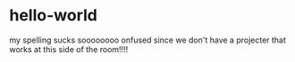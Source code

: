 # hello-world
my spelling sucks
soooooooo onfused since we don't have a projecter that works at this side of the room!!!!
